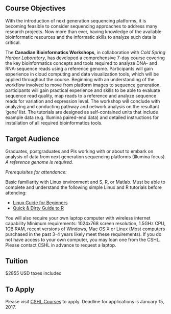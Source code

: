 ## Course Objectives ##

  With the introduction of next generation sequencing platforms, it is becoming feasible to consider sequencing approaches to address many research projects. Now more than ever, having knowledge of the available bioinformatic resources and the informatic skills to analyze such data is critical.

  The **Canadian Bioinformatics Workshops**, in collaboration with *Cold Spring Harbor Laboratory*, has developed a comprehensive 7-day course covering the key bioinformatics concepts and tools required to analyze DNA- and RNA-sequence reads using a reference genome. Participants will gain experience in cloud computing and data visualization tools, which will be applied throughout the course. Beginning with an understanding of the workflow involved to move from platform images to sequence generation, participants will gain practical experience and skills to be able to evaluate sequence read quality, map reads to a reference and analyze sequence reads for variation and expression level. The workshop will conclude with analyzing and conducting pathway and network analysis on the resultant ‘gene’ list. The tutorials are designed as self-contained units that include example data (e.g. Illumina paired-end data) and detailed instructions for installation of all required bioinformatics tools.

## Target Audience ##

  Graduates, postgraduates and PIs working with or about to embark on analysis of data from next generation sequencing platforms (Illumina focus). *A reference genome is required.*

  *Prerequisites for attendance:*

  Basic familiarity with Linux environment and S, R, or Matlab. Must be able to complete and understand the following simple Linux and R tutorials before attending:
  * [Linux Guide for Beginners](http://www.ee.surrey.ac.uk/Teaching/Unix/)
  * [Quick & Dirty Guide to R](http://ww2.coastal.edu/kingw/statistics/R-tutorials/text/quick&dirty_R.txt)

  You will also require your own laptop computer with wireless internet capability Minimum requirements: 1024x768 screen resolution, 1.5GHz CPU, 1GB RAM, recent versions of Windows, Mac OS X or Linux (Most computers purchased in the past 3-4 years likely meet these requirements). If you do not have access to your own computer, you may loan one from the CSHL. Please contact CSHL in advance to request a laptop.

## Tuition ##
  $2855 USD taxes included

## To Apply ##

  Please visit [CSHL Courses](https://meetings.cshl.edu/courses.aspx?course=C-CBW&year=17) to apply. Deadline for applications is January 15, 2017.

